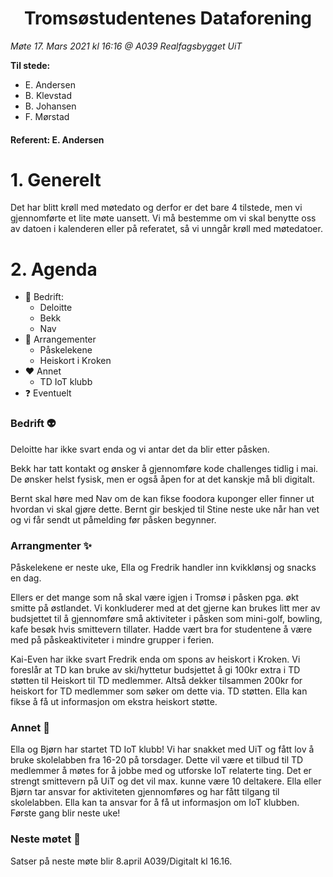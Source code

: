 <h1> <center> Tromsøstudentenes Dataforening </center> </h1>

*Møte 17. Mars 2021 kl 16:16 @ A039 Realfagsbygget UiT*

**Til stede:**
* E. Andersen
* B. Klevstad 
* B. Johansen
* F. Mørstad

#### Referent:  E. Andersen

# 1. Generelt
Det har blitt krøll med møtedato og derfor er det bare 4 tilstede, men vi gjennomførte et lite møte uansett. Vi må bestemme om vi skal benytte oss av datoen i kalenderen eller på referatet, så vi unngår krøll med møtedatoer.  

# 2. Agenda
* :blue_heart: Bedrift:
    - Deloitte
    - Bekk
    - Nav
* :purple_heart: Arrangementer 
    - Påskelekene
    - Heiskort i Kroken
* :heart: Annet 
    - TD IoT klubb
* :question: Eventuelt


### Bedrift :alien:
Deloitte har ikke svart enda og vi antar det da blir etter påsken. 

Bekk har tatt kontakt og ønsker å gjennomføre kode challenges tidlig i mai. De ønsker helst fysisk, men er også åpen for at det kanskje må bli digitalt. 

Bernt skal høre med Nav om de kan fikse foodora kuponger eller finner ut hvordan vi skal gjøre dette. Bernt gir beskjed til Stine neste uke når han vet og vi får sendt ut påmelding før påsken begynner.  

### Arrangmenter :sparkles:
Påskelekene er neste uke, Ella og Fredrik handler inn kvikklønsj og snacks en dag. 

Ellers er det mange som nå skal være igjen i Tromsø i påsken pga. økt smitte på østlandet. Vi konkluderer med at det gjerne kan brukes litt mer av budsjettet til å gjennomføre små aktiviteter i påsken som mini-golf, bowling, kafe besøk hvis smittevern tillater. Hadde vært bra for studentene å være med på påskeaktiviteter i mindre grupper i ferien. 

Kai-Even har ikke svart Fredrik enda om spons av heiskort i Kroken. Vi foreslår at TD kan bruke av ski/hyttetur budsjettet å gi 100kr extra i TD støtten til Heiskort til TD medlemmer. Altså dekker tilsammen 200kr for heiskort for TD medlemmer som søker om dette via. TD støtten. Ella kan fikse å få ut informasjon om ekstra heiskort støtte. 

### Annet :hankey:
Ella og Bjørn har startet TD IoT klubb! Vi har snakket med UiT og fått lov å bruke skolelabben fra 16-20 på torsdager. Dette vil være et tilbud til TD medlemmer å møtes for å jobbe med og utforske IoT relaterte ting. Det er strengt smittevern på UiT og det vil max. kunne være 10 deltakere. Ella eller Bjørn tar ansvar for aktiviteten gjennomføres og har fått tilgang til skolelabben. Ella kan ta ansvar for å få ut informasjon om IoT klubben. Første gang blir neste uke! 

### Neste møtet :calendar:
Satser på neste møte blir 8.april A039/Digitalt kl 16.16. 






